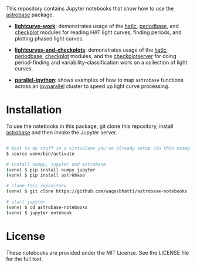 This repository contains Jupyter notebooks that show how to use the
[astrobase](https://github.com/waqasbhatti/astrobase) package.

- **[lightcurve-work](lightcurve-work.ipynb)**: demonstrates usage of
    the [hatlc](https://github.com/waqasbhatti/astrobase/hatlc.py), [periodbase](astrobase/https://github.com/waqasbhatti/periodbase), and
    [checkplot](https://github.com/waqasbhatti/astrobase/checkplot.py) modules for reading HAT light curves,
    finding periods, and plotting phased light curves.

- **[lightcurves-and-checkplots](lightcurves-and-checkplots.ipynb)**:
    demonstrates usage of the [hatlc](https://github.com/waqasbhatti/astrobase/hatlc.py),
    [periodbase](astrobase/periodbase), [checkplot](https://github.com/waqasbhatti/astrobase/checkplot.py)
    modules, and the [checkplotserver](https://github.com/waqasbhatti/astrobase/checkplotserver.py) for doing
    period-finding and variability-classification work on a collection of light
    curves.

- **[parallel-ipython](parallel-ipython.ipynb)**: shows examples of
    how to map `astrobase` functions across an
    [ipyparallel](http://ipyparallel.readthedocs.io/en/stable/) cluster to speed
    up light curve processing.

# Installation

To use the notebooks in this package, git clone this repository, install
[astrobase](https://pypi.python.org/pypi/astrobase) and then invoke the Jupyter
server.

```bash

# best to do stuff in a virtualenv you've already setup (in this example: venv)
$ source venv/bin/activate

# install numpy, jupyter and astrobase
(venv) $ pip install numpy jupyter
(venv) $ pip install astrobase

# clone this repository
(venv) $ git clone https://github.com/waqasbhatti/astrobase-notebooks

# start jupyter
(venv) $ cd astrobase-notebooks
(venv) $ jupyter notebook
```

# License

These notebooks are provided under the MIT License. See the LICENSE file for
the full text.
